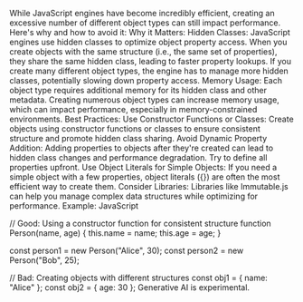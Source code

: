 While JavaScript engines have become incredibly efficient, creating an excessive number of different object types can still impact performance. Here's why and how to avoid it:
Why it Matters:
Hidden Classes:
JavaScript engines use hidden classes to optimize object property access. When you create objects with the same structure (i.e., the same set of properties), they share the same hidden class, leading to faster property lookups. If you create many different object types, the engine has to manage more hidden classes, potentially slowing down property access.
Memory Usage:
Each object type requires additional memory for its hidden class and other metadata. Creating numerous object types can increase memory usage, which can impact performance, especially in memory-constrained environments.
Best Practices:
Use Constructor Functions or Classes:
Create objects using constructor functions or classes to ensure consistent structure and promote hidden class sharing.
Avoid Dynamic Property Addition:
Adding properties to objects after they're created can lead to hidden class changes and performance degradation. Try to define all properties upfront.
Use Object Literals for Simple Objects:
If you need a simple object with a few properties, object literals ({}) are often the most efficient way to create them.
Consider Libraries:
Libraries like Immutable.js can help you manage complex data structures while optimizing for performance.
Example:
JavaScript

// Good: Using a constructor function for consistent structure
function Person(name, age) {
  this.name = name;
  this.age = age;
}

const person1 = new Person("Alice", 30);
const person2 = new Person("Bob", 25);

// Bad: Creating objects with different structures
const obj1 = { name: "Alice" };
const obj2 = { age: 30 };
Generative AI is experimental.